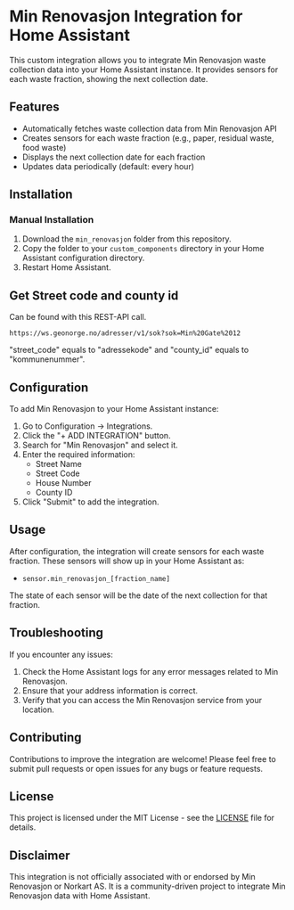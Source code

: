 # Min Renovasjon Integration for Home Assistant

This custom integration allows you to integrate Min Renovasjon waste collection data into your Home Assistant instance. It provides sensors for each waste fraction, showing the next collection date.

## Features

- Automatically fetches waste collection data from Min Renovasjon API
- Creates sensors for each waste fraction (e.g., paper, residual waste, food waste)
- Displays the next collection date for each fraction
- Updates data periodically (default: every hour)

## Installation

### Manual Installation

1. Download the `min_renovasjon` folder from this repository.
2. Copy the folder to your `custom_components` directory in your Home Assistant configuration directory.
3. Restart Home Assistant.

## Get Street code and county id
Can be found with this REST-API call.
```
https://ws.geonorge.no/adresser/v1/sok?sok=Min%20Gate%2012
```
"street_code" equals to "adressekode" and "county_id" equals to "kommunenummer".

## Configuration

To add Min Renovasjon to your Home Assistant instance:

1. Go to Configuration -> Integrations.
2. Click the "+ ADD INTEGRATION" button.
3. Search for "Min Renovasjon" and select it.
4. Enter the required information:
   - Street Name
   - Street Code
   - House Number
   - County ID
5. Click "Submit" to add the integration.

## Usage

After configuration, the integration will create sensors for each waste fraction. These sensors will show up in your Home Assistant as:

- `sensor.min_renovasjon_[fraction_name]`

The state of each sensor will be the date of the next collection for that fraction.

## Troubleshooting

If you encounter any issues:

1. Check the Home Assistant logs for any error messages related to Min Renovasjon.
2. Ensure that your address information is correct.
3. Verify that you can access the Min Renovasjon service from your location.

## Contributing

Contributions to improve the integration are welcome! Please feel free to submit pull requests or open issues for any bugs or feature requests.

## License

This project is licensed under the MIT License - see the [LICENSE](LICENSE) file for details.

## Disclaimer

This integration is not officially associated with or endorsed by Min Renovasjon or Norkart AS. It is a community-driven project to integrate Min Renovasjon data with Home Assistant.